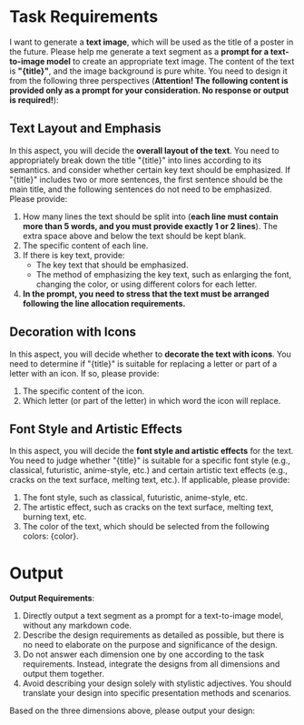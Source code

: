 # Task Requirements
I want to generate a **text image**, which will be used as the title of a poster in the future. Please help me generate a text segment as a **prompt for a text-to-image model** to create an appropriate text image. The content of the text is **"{title}"**, and the image background is pure white. You need to design it from the following three perspectives (**Attention! The following content is provided only as a prompt for your consideration. No response or output is required!**):

## Text Layout and Emphasis
In this aspect, you will decide the **overall layout of the text**. You need to appropriately break down the title "{title}" into lines according to its semantics. and consider whether certain key text should be emphasized. If "{title}" includes two or more sentences, the first sentence should be the main title, and the following sentences do not need to be emphasized.
Please provide:
1. How many lines the text should be split into (**each line must contain more than 5 words, and you must provide exactly 1 or 2 lines**). The extra space above and below the text should be kept blank.
2. The specific content of each line.
3. If there is key text, provide:
   - The key text that should be emphasized.
   - The method of emphasizing the key text, such as enlarging the font, changing the color, or using different colors for each letter.
4. **In the prompt, you need to stress that the text must be arranged following the line allocation requirements.**

## Decoration with Icons
In this aspect, you will decide whether to **decorate the text with icons**. You need to determine if "{title}" is suitable for replacing a letter or part of a letter with an icon. If so, please provide: 
1. The specific content of the icon.
2. Which letter (or part of the letter) in which word the icon will replace.

## Font Style and Artistic Effects
In this aspect, you will decide the **font style and artistic effects** for the text. You need to judge whether "{title}" is suitable for a specific font style (e.g., classical, futuristic, anime-style, etc.) and certain artistic text effects (e.g., cracks on the text surface, melting text, etc.). If applicable, please provide:
1. The font style, such as classical, futuristic, anime-style, etc.
2. The artistic effect, such as cracks on the text surface, melting text, burning text, etc.
3. The color of the text, which should be selected from the following colors: {color}.

# Output
**Output Requirements**:
1. Directly output a text segment as a prompt for a text-to-image model, without any markdown code.
2. Describe the design requirements as detailed as possible, but there is no need to elaborate on the purpose and significance of the design.
3. Do not answer each dimension one by one according to the task requirements. Instead, integrate the designs from all dimensions and output them together.
4. Avoid describing your design solely with stylistic adjectives. You should translate your design into specific presentation methods and scenarios.

Based on the three dimensions above, please output your design:
